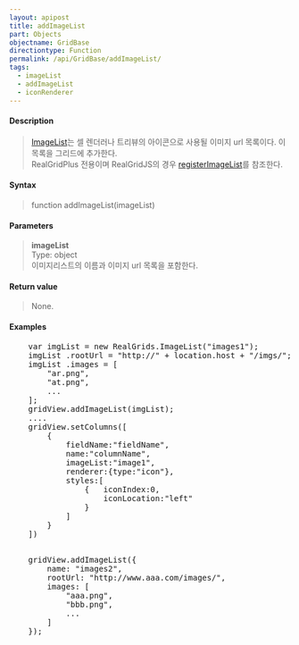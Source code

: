 ```yaml
---
layout: apipost
title: addImageList
part: Objects
objectname: GridBase
directiontype: Function
permalink: /api/GridBase/addImageList/
tags:
  - imageList
  - addImageList
  - iconRenderer
---
```



#### Description

> [ImageList](/api/types/ImageList)는 셀 렌더러나 트리뷰의 아이콘으로 사용될 이미지 url 목록이다. 이 목록을 그리드에 추가한다.  
> RealGridPlus 전용이며 RealGridJS의 경우 [registerImageList](/api/GridView/registerImageList/)를 참조한다.

#### Syntax

> function addImageList(imageList)  

#### Parameters

> **imageList**  
> Type: object  
> 이미지리스트의 이름과 이미지 url 목록을 포함한다.   

#### Return value

> None.  

#### Examples 

<pre class="prettyprint">
    var imgList = new RealGrids.ImageList("images1");
    imgList .rootUrl = "http://" + location.host + "/imgs/";
    imgList .images = [
        "ar.png",
        "at.png",
        ...
    ];
    gridView.addImageList(imgList);
    ....
    gridView.setColumns([
        {
            fieldName:"fieldName",
            name:"columnName",
            imageList:"image1",
            renderer:{type:"icon"},
            styles:[
                {   iconIndex:0, 
                    iconLocation:"left"
                }
            ]
        }
    ])

</pre>
<pre class="prettyprint">
    gridView.addImageList({
        name: "images2",
        rootUrl: "http://www.aaa.com/images/",
        images: [
            "aaa.png",
            "bbb.png",
            ...
        ]
    });
</pre>

